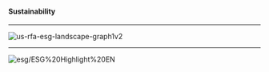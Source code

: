 #### Sustainability

---------------


![us-rfa-esg-landscape-graph1v2](https://www2.deloitte.com/content/dam/Deloitte/us/Images/inline_images/us-rfa-esg-landscape-graph1v2.jpg)

-------------
![esg/ESG%20Highlight%20EN](https://www.aia.com/content/dam/group/en/esg/ESG%20Highlight%20EN.png)
